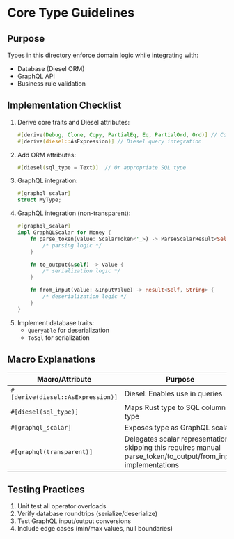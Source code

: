 # Core Type Guidelines

## Purpose
Types in this directory enforce domain logic while integrating with:
- Database (Diesel ORM)
- GraphQL API
- Business rule validation

## Implementation Checklist
1. Derive core traits and Diesel attributes:
   ```rust
   #[derive(Debug, Clone, Copy, PartialEq, Eq, PartialOrd, Ord)] // Core traits
   #[derive(diesel::AsExpression)] // Diesel query integration
   ```
2. Add ORM attributes:
   ```rust
   #[diesel(sql_type = Text)]  // Or appropriate SQL type
   ```
3. GraphQL integration:
   ```rust
   #[graphql_scalar]
   struct MyType;
   ```
4. GraphQL integration (non-transparent):
   ```rust
   #[graphql_scalar]
   impl GraphQLScalar for Money {
       fn parse_token(value: ScalarToken<'_>) -> ParseScalarResult<Self> {
           /* parsing logic */
       }

       fn to_output(&self) -> Value {
           /* serialization logic */
       }

       fn from_input(value: &InputValue) -> Result<Self, String> {
           /* deserialization logic */
       }
   }
   ```
5. Implement database traits:
   - `Queryable` for deserialization
   - `ToSql` for serialization

## Macro Explanations
| Macro/Attribute                   | Purpose                                                                                                         |
| --------------------------------- | --------------------------------------------------------------------------------------------------------------- |
| `#[derive(diesel::AsExpression)]` | Diesel: Enables use in queries                                                                                  |
| `#[diesel(sql_type)]`             | Maps Rust type to SQL column type                                                                               |
| `#[graphql_scalar]`               | Exposes type as GraphQL scalar                                                                                  |
| `#[graphql(transparent)]`         | Delegates scalar representation, skipping this requires manual parse_token/to_output/from_input implementations |

## Testing Practices
1. Unit test all operator overloads
2. Verify database roundtrips (serialize/deserialize)
3. Test GraphQL input/output conversions
4. Include edge cases (min/max values, null boundaries)
